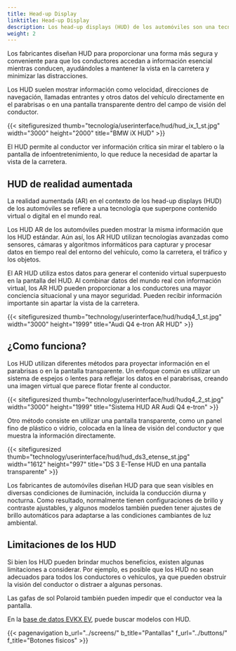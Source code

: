 ```yaml
---
title: Head-up Display
linktitle: Head-up Display
description: Los head-up displays (HUD) de los automóviles son una tecnología avanzada que proyecta información en el parabrisas o en una pantalla transparente, lo que permite al conductor ver datos esenciales sin apartar la vista de la carretera.
weight: 2
---
```

<!-- markdownlint-disable MD033 -->

Los fabricantes diseñan HUD para proporcionar una forma más segura y conveniente para que los conductores accedan a información esencial mientras conducen, ayudándoles a mantener la vista en la carretera y minimizar las distracciones.

Los HUD suelen mostrar información como velocidad, direcciones de navegación, llamadas entrantes y otros datos del vehículo directamente en el parabrisas o en una pantalla transparente dentro del campo de visión del conductor.

{{< sitefiguresized thumb="tecnología/userinterface/hud/hud_ix_1_st.jpg" width="3000" height="2000" title="BMW iX HUD" >}}

El HUD permite al conductor ver información crítica sin mirar el tablero o la pantalla de infoentretenimiento, lo que reduce la necesidad de apartar la vista de la carretera.

## HUD de realidad aumentada

La realidad aumentada (AR) en el contexto de los head-up displays (HUD) de los automóviles se refiere a una tecnología que superpone contenido virtual o digital en el mundo real.

Los HUD AR de los automóviles pueden mostrar la misma información que los HUD estándar. Aún así, los AR HUD utilizan tecnologías avanzadas como sensores, cámaras y algoritmos informáticos para capturar y procesar datos en tiempo real del entorno del vehículo, como la carretera, el tráfico y los objetos.

El AR HUD utiliza estos datos para generar el contenido virtual superpuesto en la pantalla del HUD. Al combinar datos del mundo real con información virtual, los AR HUD pueden proporcionar a los conductores una mayor conciencia situacional y una mayor seguridad. Pueden recibir información importante sin apartar la vista de la carretera.

{{< sitefiguresized thumb="technology/userinterface/hud/hudq4_1_st.jpg" width="3000" height="1999" title="Audi Q4 e-tron AR HUD" >}}

## ¿Como funciona?

Los HUD utilizan diferentes métodos para proyectar información en el parabrisas o en la pantalla transparente. Un enfoque común es utilizar un sistema de espejos o lentes para reflejar los datos en el parabrisas, creando una imagen virtual que parece flotar frente al conductor.

{{< sitefiguresized thumb="technology/userinterface/hud/hudq4_2_st.jpg" width="3000" height="1999" title="Sistema HUD AR Audi Q4 e-tron" >}}

Otro método consiste en utilizar una pantalla transparente, como un panel fino de plástico o vidrio, colocada en la línea de visión del conductor y que muestra la información directamente.

{{< sitefiguresized thumb="technology/userinterface/hud/hud_ds3_etense_st.jpg" width="1612" height="997" title="DS 3 E-Tense HUD en una pantalla transparente" >}}

Los fabricantes de automóviles diseñan HUD para que sean visibles en diversas condiciones de iluminación, incluida la conducción diurna y nocturna. Como resultado, normalmente tienen configuraciones de brillo y contraste ajustables, y algunos modelos también pueden tener ajustes de brillo automáticos para adaptarse a las condiciones cambiantes de luz ambiental.

## Limitaciones de los HUD

Si bien los HUD pueden brindar muchos beneficios, existen algunas limitaciones a considerar. Por ejemplo, es posible que los HUD no sean adecuados para todos los conductores o vehículos, ya que pueden obstruir la visión del conductor o distraer a algunas personas.

Las gafas de sol Polaroid también pueden impedir que el conductor vea la pantalla.

En la [base de datos EVKX EV](../../evsearch/), puede buscar modelos con HUD.

{{< pagenavigation b_url="../screens/" b_title="Pantallas" f_url="../buttons/" f_title="Botones físicos" >}}